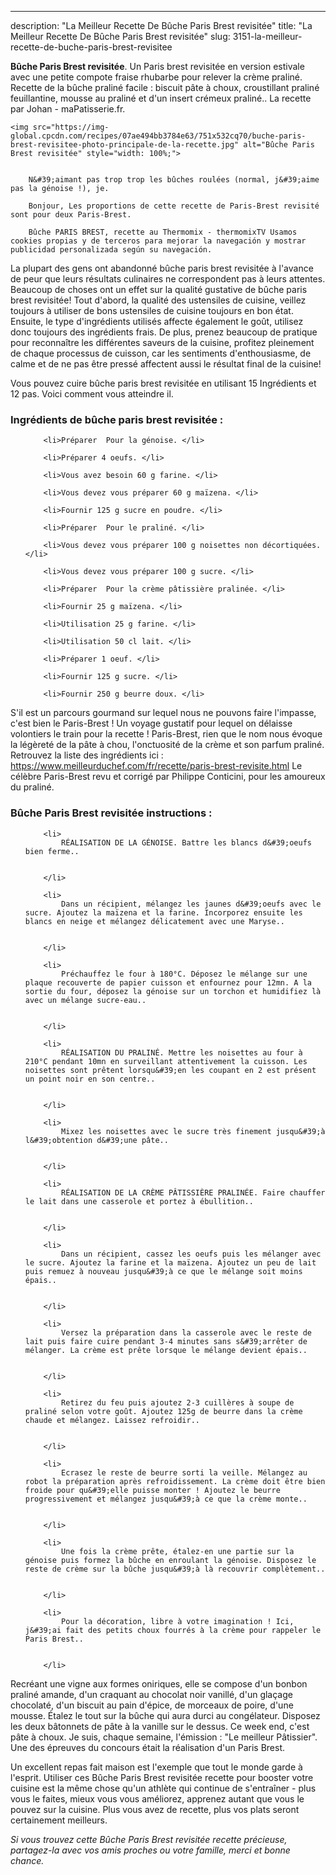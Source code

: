 ---
description: "La Meilleur Recette De Bûche Paris Brest revisitée"
title: "La Meilleur Recette De Bûche Paris Brest revisitée"
slug: 3151-la-meilleur-recette-de-buche-paris-brest-revisitee

<p>
	<strong>Bûche Paris Brest revisitée</strong>. 
	Un Paris brest revisitée en version estivale avec une petite compote fraise rhubarbe pour relever la crème praliné. Recette de la bûche praliné facile : biscuit pâte à choux, croustillant praliné feuillantine, mousse au praliné et d&#39;un insert crémeux praliné.. La recette par Johan - maPatisserie.fr.
</p>
<p>
	
	<img src="https://img-global.cpcdn.com/recipes/07ae494bb3784e63/751x532cq70/buche-paris-brest-revisitee-photo-principale-de-la-recette.jpg" alt="Bûche Paris Brest revisitée" style="width: 100%;">
	
	
		N&#39;aimant pas trop trop les bûches roulées (normal, j&#39;aime pas la génoise !), je.
	
		Bonjour, Les proportions de cette recette de Paris-Brest revisité sont pour deux Paris-Brest.
	
		Bûche PARIS BREST, recette au Thermomix - thermomixTV Usamos cookies propias y de terceros para mejorar la navegación y mostrar publicidad personalizada según su navegación.
	
</p>

La plupart des gens ont abandonné bûche paris brest revisitée à l'avance de peur que leurs résultats culinaires ne correspondent pas à leurs attentes. Beaucoup de choses ont un effet sur la qualité gustative de bûche paris brest revisitée! Tout d'abord, la qualité des ustensiles de cuisine, veillez toujours à utiliser de bons ustensiles de cuisine toujours en bon état. Ensuite, le type d'ingrédients utilisés affecte également le goût, utilisez donc toujours des ingrédients frais. De plus, prenez beaucoup de pratique pour reconnaître les différentes saveurs de la cuisine, profitez pleinement de chaque processus de cuisson, car les sentiments d'enthousiasme, de calme et de ne pas être pressé affectent aussi le résultat final de la cuisine!

<!--inarticleads1-->

Vous pouvez cuire bûche paris brest revisitée en utilisant 15 Ingrédients et 12 pas. Voici comment vous atteindre il.

<h3>Ingrédients de bûche paris brest revisitée :</h3>

<ol>
	
		<li>Préparer  Pour la génoise. </li>
	
		<li>Préparer 4 oeufs. </li>
	
		<li>Vous avez besoin 60 g farine. </li>
	
		<li>Vous devez vous préparer 60 g maïzena. </li>
	
		<li>Fournir 125 g sucre en poudre. </li>
	
		<li>Préparer  Pour le praliné. </li>
	
		<li>Vous devez vous préparer 100 g noisettes non décortiquées. </li>
	
		<li>Vous devez vous préparer 100 g sucre. </li>
	
		<li>Préparer  Pour la crème pâtissière pralinée. </li>
	
		<li>Fournir 25 g maïzena. </li>
	
		<li>Utilisation 25 g farine. </li>
	
		<li>Utilisation 50 cl lait. </li>
	
		<li>Préparer 1 oeuf. </li>
	
		<li>Fournir 125 g sucre. </li>
	
		<li>Fournir 250 g beurre doux. </li>
	
</ol>

S&#39;il est un parcours gourmand sur lequel nous ne pouvons faire l&#39;impasse, c&#39;est bien le Paris-Brest ! Un voyage gustatif pour lequel on délaisse volontiers le train pour la recette ! Paris-Brest, rien que le nom nous évoque la légèreté de la pâte à chou, l&#39;onctuosité de la crème et son parfum praliné. Retrouvez la liste des ingrédients ici : https://www.meilleurduchef.com/fr/recette/paris-brest-revisite.html Le célèbre Paris-Brest revu et corrigé par Philippe Conticini, pour les amoureux du praliné. 

<!--inarticleads2-->

<h3>Bûche Paris Brest revisitée instructions :</h3>

<ol>
	
		<li>
			RÉALISATION DE LA GÉNOISE. Battre les blancs d&#39;oeufs bien ferme..
			
			
		</li>
	
		<li>
			Dans un récipient, mélangez les jaunes d&#39;oeufs avec le sucre. Ajoutez la maïzena et la farine. Incorporez ensuite les blancs en neige et mélangez délicatement avec une Maryse..
			
			
		</li>
	
		<li>
			Préchauffez le four à 180°C. Déposez le mélange sur une plaque recouverte de papier cuisson et enfournez pour 12mn. A la sortie du four, déposez la génoise sur un torchon et humidifiez là avec un mélange sucre-eau..
			
			
		</li>
	
		<li>
			RÉALISATION DU PRALINÉ. Mettre les noisettes au four à 210°C pendant 10mn en surveillant attentivement la cuisson. Les noisettes sont prêtent lorsqu&#39;en les coupant en 2 est présent un point noir en son centre..
			
			
		</li>
	
		<li>
			Mixez les noisettes avec le sucre très finement jusqu&#39;à l&#39;obtention d&#39;une pâte..
			
			
		</li>
	
		<li>
			RÉALISATION DE LA CRÈME PÂTISSIÈRE PRALINÉE. Faire chauffer le lait dans une casserole et portez à ébullition..
			
			
		</li>
	
		<li>
			Dans un récipient, cassez les oeufs puis les mélanger avec le sucre. Ajoutez la farine et la maïzena. Ajoutez un peu de lait puis remuez à nouveau jusqu&#39;à ce que le mélange soit moins épais..
			
			
		</li>
	
		<li>
			Versez la préparation dans la casserole avec le reste de lait puis faire cuire pendant 3-4 minutes sans s&#39;arrêter de mélanger. La crème est prête lorsque le mélange devient épais..
			
			
		</li>
	
		<li>
			Retirez du feu puis ajoutez 2-3 cuillères à soupe de praliné selon votre goût. Ajoutez 125g de beurre dans la crème chaude et mélangez. Laissez refroidir..
			
			
		</li>
	
		<li>
			Ecrasez le reste de beurre sorti la veille. Mélangez au robot la préparation après refroidissement. La crème doit être bien froide pour qu&#39;elle puisse monter ! Ajoutez le beurre progressivement et mélangez jusqu&#39;à ce que la crème monte..
			
			
		</li>
	
		<li>
			Une fois la crème prête, étalez-en une partie sur la génoise puis formez la bûche en enroulant la génoise. Disposez le reste de crème sur la bûche jusqu&#39;à là recouvrir complètement..
			
			
		</li>
	
		<li>
			Pour la décoration, libre à votre imagination ! Ici, j&#39;ai fait des petits choux fourrés à la crème pour rappeler le Paris Brest..
			
			
		</li>
	
</ol>

Recréant une vigne aux formes oniriques, elle se compose d&#39;un bonbon praliné amande, d&#39;un craquant au chocolat noir vanillé, d&#39;un glaçage chocolaté, d&#39;un biscuit au pain d&#39;épice, de morceaux de poire, d&#39;une mousse. Étalez le tout sur la bûche qui aura durci au congélateur. Disposez les deux bâtonnets de pâte à la vanille sur le dessus. Ce week end, c&#39;est pâte à choux. Je suis, chaque semaine, l&#39;émission : &#34;Le meilleur Pâtissier&#34;. Une des épreuves du concours était la réalisation d&#39;un Paris Brest. 

<!--inarticleads1-->

<p>
Un excellent repas fait maison est l'exemple que tout le monde garde à l'esprit. Utiliser ces Bûche Paris Brest revisitée recette pour booster votre cuisine est la même chose qu'un athlète qui continue de s'entraîner - plus vous le faites, mieux vous vous améliorez, apprenez autant que vous le pouvez sur la cuisine. Plus vous avez de recette, plus vos plats seront certainement meilleurs.
</p>

<p>
<i>Si vous trouvez cette Bûche Paris Brest revisitée recette précieuse, partagez-la avec vos amis proches ou votre famille, merci et bonne chance.</i>
</p>
